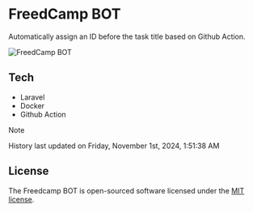 # FreedCamp BOT

Automatically assign an ID before the task title based on Github Action.

![FreedCamp BOT](https://repository-images.githubusercontent.com/737932867/7d34798b-2680-471c-b089-a78a718d3d6a)

## Tech

- Laravel
- Docker
- Github Action

> [!NOTE]  
> History last updated on Friday, November 1st, 2024, 1:51:38 AM

## License

The Freedcamp BOT is open-sourced software licensed under the [MIT license](https://opensource.org/licenses/MIT).
